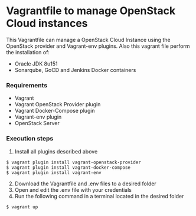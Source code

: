 # Vagrantfile to manage OpenStack Cloud instances

This Vagrantfile can manage a OpenStack Cloud Instance using the OpenStack provider and Vagrant-env plugins. Also this vagrant file perform the installation of:
* Oracle JDK 8u151
* Sonarqube, GoCD and Jenkins Docker containers

### Requirements
* Vagrant
* Vagrant OpenStack Provider plugin
* Vagrant Docker-Compose plugin
* Vagrant-env plugin
* OpenStack Server

### Execution steps

1) Install all plugins described above
```
$ vagrant plugin install vagrant-openstack-provider
$ vagrant plugin install vagrant-docker-compose
$ vagrant plugin install vagrant-env
```
2) Download the Vagrantfile and .env files to a desired folder
3) Open and edit the .env file with your credentials
6) Run the following command in a terminal located in the desired folder
```
$ vagrant up
```
